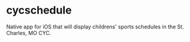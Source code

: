 # cycschedule
Native app for iOS that will display childrens' sports schedules in the St. Charles, MO CYC.
